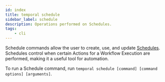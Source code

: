 ```yaml
---
id: index
title: temporal schedule
sidebar_label: schedule
description: Operations performed on Schedules.
tags:
	- cli
---
```


Schedule commands allow the user to create, use, and update [Schedules](/concepts/what-is-a-schedule).
Schedules control when certain Actions for a Workflow Execution are performed, making it a useful tool for automation.

To run a Schedule command, run `temporal schedule [command] [command options] [arguments]`.
